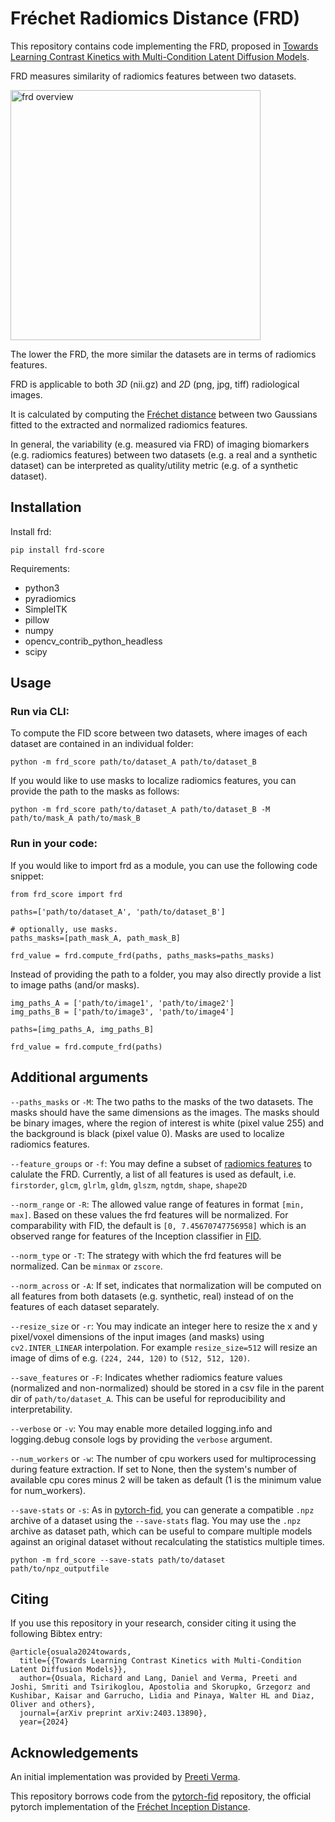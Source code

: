 <!---[![PyPI](https://img.shields.io/pypi/v/frd-score.svg)](https://pypi.org/project/frd-score/)--->

# Fréchet Radiomics Distance (FRD)

This repository contains code implementing the FRD, proposed in [Towards Learning Contrast Kinetics with Multi-Condition Latent Diffusion Models](https://arxiv.org/abs/2403.13890).

FRD measures similarity of radiomics features between two datasets. 

<img src="docs/frd.png" alt="frd overview" width="400"/>

The lower the FRD, the more similar the datasets are in terms of radiomics features.

FRD is applicable to both _3D_ (nii.gz) and _2D_ (png, jpg, tiff) radiological images.

It is calculated by computing the [Fréchet distance](https://en.wikipedia.org/wiki/Fr%C3%A9chet_distance) between two Gaussians fitted to the extracted and normalized radiomics features.

In general, the variability (e.g. measured via FRD) of imaging biomarkers (e.g. radiomics features) between two datasets (e.g. a real and a synthetic dataset) can be interpreted as quality/utility metric (e.g. of a synthetic dataset).

## Installation

<!--- Install from [pip](https://pypi.org/project/frd-score/): --->
Install frd:

```
pip install frd-score
```

Requirements:
- python3
- pyradiomics
- SimpleITK
- pillow
- numpy
- opencv_contrib_python_headless
- scipy

## Usage

### Run via CLI:

To compute the FID score between two datasets, where images of each dataset are contained in an individual folder:
```
python -m frd_score path/to/dataset_A path/to/dataset_B
```

If you would like to use masks to localize radiomics features, you can provide the path to the masks as follows:
```
python -m frd_score path/to/dataset_A path/to/dataset_B -M path/to/mask_A path/to/mask_B
```

### Run in your code:
If you would like to import frd as a module, you can use the following code snippet:
```
from frd_score import frd

paths=['path/to/dataset_A', 'path/to/dataset_B']

# optionally, use masks.
paths_masks=[path_mask_A, path_mask_B] 

frd_value = frd.compute_frd(paths, paths_masks=paths_masks) 
```

Instead of providing the path to a folder, you may also directly provide a list to image paths (and/or masks).
```
img_paths_A = ['path/to/image1', 'path/to/image2']
img_paths_B = ['path/to/image3', 'path/to/image4']

paths=[img_paths_A, img_paths_B]

frd_value = frd.compute_frd(paths) 
```

## Additional arguments
 
`--paths_masks` or `-M`: The two paths to the masks of the two datasets. The masks should have the same dimensions as the images. The masks should be binary images, where the region of interest is white (pixel value 255) and the background is black (pixel value 0). Masks are used to localize radiomics features.

`--feature_groups` or `-f`: You may define a subset of [radiomics features](https://pyradiomics.readthedocs.io/en/latest/customization.html#enabled-features) to calulate the FRD. Currently, a list of all features is used as default, i.e. `firstorder`, `glcm`, `glrlm`, `gldm`, `glszm`, `ngtdm`, `shape`, `shape2D`   

`--norm_range` or `-R`: The allowed value range of features in format `[min, max]`. Based on these values the frd features will be normalized. For comparability with FID, the default is `[0, 7.45670747756958]` which is an observed range for features of the Inception classifier in [FID](https://arxiv.org/abs/1706.08500). 

`--norm_type` or `-T`: The strategy with which the frd features will be normalized. Can be `minmax` or `zscore`.

`--norm_across` or `-A`: If set, indicates that normalization will be computed on all features from both datasets (e.g. synthetic, real) instead of on the features of each dataset separately.

`--resize_size` or `-r`: You may indicate an integer here to resize the x and y pixel/voxel dimensions of the input images (and masks) using `cv2.INTER_LINEAR` interpolation. For example `resize_size=512` will resize an image of dims of e.g. `(224, 244, 120)` to `(512, 512, 120)`.

`--save_features` or `-F`: Indicates whether radiomics feature values (normalized and non-normalized) should be stored in a csv file in the parent dir of `path/to/dataset_A`. This can be useful for reproducibility and interpretability.

`--verbose` or `-v`: You may enable more detailed logging.info and logging.debug console logs by providing the `verbose` argument.

`--num_workers` or `-w`: The number of cpu workers used for multiprocessing during feature extraction. If set to None, then the system's number of available cpu cores minus 2 will be taken as default (1 is the minimum value for num_workers).

`--save-stats` or `-s`:
As in [pytorch-fid](https://github.com/mseitzer/pytorch-fid), you can generate a compatible `.npz` archive of a dataset using the `--save-stats` flag. 
You may use the `.npz` archive as dataset path, which can be useful to compare multiple models against an original dataset without recalculating the statistics multiple times.
```
python -m frd_score --save-stats path/to/dataset path/to/npz_outputfile
```


## Citing

If you use this repository in your research, consider citing it using the following Bibtex entry:
```
@article{osuala2024towards,
  title={{Towards Learning Contrast Kinetics with Multi-Condition Latent Diffusion Models}},
  author={Osuala, Richard and Lang, Daniel and Verma, Preeti and Joshi, Smriti and Tsirikoglou, Apostolia and Skorupko, Grzegorz and Kushibar, Kaisar and Garrucho, Lidia and Pinaya, Walter HL and Diaz, Oliver and others},
  journal={arXiv preprint arXiv:2403.13890},
  year={2024}
```

## Acknowledgements

An initial implementation was provided by [Preeti Verma](https://github.com/preeti-verma8600).

This repository borrows code from the [pytorch-fid](https://github.com/mseitzer/pytorch-fid) repository, the official pytorch implementation of the [Fréchet Inception Distance](https://arxiv.org/abs/1706.08500).
